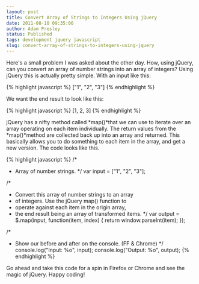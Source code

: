 ```yaml
---
layout: post
title: Convert Array of Strings to Integers Using jQuery
date: 2011-08-10 09:35:00
author: Adam Presley
status: Published
tags: development jquery javascript
slug: convert-array-of-strings-to-integers-using-jquery
---
```


Here's a small problem I was asked about the other day. How, using
jQuery, can you convert an array of number strings into an array of
integers? Using jQuery this is actually pretty simple. With an input
like this:  

{% highlight javascript %}
["1", "2", "3"]
{% endhighlight %}

We want the end result to look like this:   

{% highlight javascript %}
[1, 2, 3]
{% endhighlight %}

jQuery has a nifty method called *map()*that we can use to iterate over
an array operating on each item individually. The return values from the
*map()*method are collected back up into an array and returned. This
basically allows you to do something to each item in the array, and get
a new version. The code looks like this.  

{% highlight javascript %}
/*
 * Array of number strings.
 */
var input = ["1", "2", "3"];

/*
 * Convert this array of number strings to an array
 * of integers. Use the jQuery map() function to
 * operate against each item in the origin array,
 * the end result being an array of transformed items.
 */
var output = $.map(input, function(item, index) {
	return window.parseInt(item);
});

/*
 * Show our before and after on the console. (FF &amp; Chrome)
 */
console.log("Input: %o", input);
console.log("Output: %o", output);
{% endhighlight %}

Go ahead and take this code for a spin in Firefox or Chrome and see the
magic of jQuery. Happy coding!
